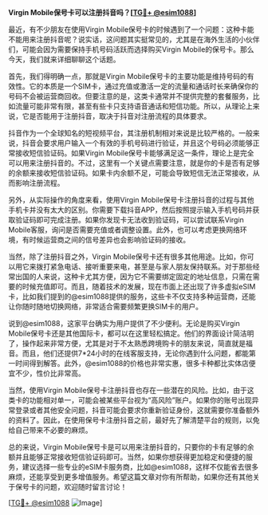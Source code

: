 **Virgin Mobile保号卡可以注册抖音吗？[[TG💪+ @esim1088](https://t.me/s/esim1088)]**

最近，有不少朋友在使用Virgin Mobile保号卡的时候遇到了一个问题：这种卡能不能用来注册抖音呢？说实话，这问题其实挺常见的，尤其是在海外生活的小伙伴们，可能会因为需要保持手机号码活跃而选择购买Virgin Mobile的保号卡。那么今天，我们就来详细聊聊这个话题。

首先，我们得明确一点，那就是Virgin Mobile保号卡的主要功能是维持号码的有效性。它的本质是一个SIM卡，通过充值或激活一定的流量和通话时长来确保你的号码不会被运营商回收。但要注意的是，这类卡通常并不提供完整的套餐服务，比如流量可能非常有限，甚至有些卡只支持语音通话和短信功能。所以，从理论上来说，它是否能用于注册抖音，取决于抖音对注册流程的具体要求。

抖音作为一个全球知名的短视频平台，其注册机制相对来说是比较严格的。一般来说，抖音会要求用户输入一个有效的手机号码进行验证，并且这个号码必须能够正常接收短信验证码。如果Virgin Mobile保号卡能够满足这一条件，理论上是完全可以用来注册抖音的。不过，这里有一个关键点需要注意，就是你的卡是否有足够的余额来接收短信验证码。如果卡内余额不足，可能会导致短信无法正常接收，从而影响注册流程。

另外，从实际操作的角度来看，使用Virgin Mobile保号卡注册抖音的过程与其他手机卡并没有太大的区别。你需要下载抖音APP，然后按照提示输入手机号码并获取验证码即可完成注册。如果你发现卡无法收到验证码，可以尝试联系Virgin Mobile客服，询问是否需要充值或者调整设置。此外，也可以考虑更换网络环境，有时候运营商之间的信号差异也会影响验证码的接收。

当然，除了注册抖音之外，Virgin Mobile保号卡还有很多其他用途。比如，你可以用它来拨打紧急电话、接听重要来电，甚至是与家人朋友保持联系。对于那些经常出国的人来说，这种卡尤其方便，因为它不需要绑定固定的地址信息，只需在需要的时候充值即可。而且，随着技术的发展，现在市面上还出现了许多虚拟eSIM卡，比如我们提到的@esim1088提供的服务，这些卡不仅支持多种运营商，还能让你随时随地切换网络，非常适合需要频繁更换SIM卡的用户。

说到@esim1088，这家平台确实为用户提供了不少便利。无论是购买Virgin Mobile保号卡还是其他国际卡，都可以在这里轻松搞定。他们的界面设计简洁明了，操作起来非常方便，尤其是对于不太熟悉跨境购卡的朋友来说，简直就是福音。而且，他们还提供7*24小时的在线客服支持，无论你遇到什么问题，都能第一时间得到解答。此外，@esim1088的价格也非常实惠，很多卡种都比实体店便宜不少，性价比非常高。

当然，使用Virgin Mobile保号卡注册抖音也存在一些潜在的风险。比如，由于这类卡的功能相对单一，可能会被某些平台视为“高风险”账户。如果你的账号出现异常登录或者其他安全问题，抖音可能会要求你重新验证身份，这就需要你准备额外的资料了。因此，在使用保号卡注册抖音之前，最好先了解清楚平台的规则，以免给自己带来不必要的麻烦。

总的来说，Virgin Mobile保号卡是可以用来注册抖音的，只要你的卡有足够的余额并且能够正常接收短信验证码即可。当然，如果你想获得更加稳定和便捷的服务，建议选择一些专业的eSIM卡服务商，比如@esim1088，这样不仅能省去很多麻烦，还能享受到更多增值服务。希望这篇文章对你有所帮助，如果你还有其他关于保号卡的问题，欢迎随时留言讨论！

[[TG💪+ @esim1088](https://t.me/s/esim1088) ![Image](https://i.postimg.cc/4NQfJmqS/Snipaste-2025-05-13-00-14-12.png)]